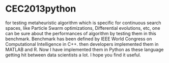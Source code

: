 # CEC2013python
for testing metaheuristic algorithm which is specific
for continuous search spaces, like Particle Swarm optimizations, Differential evolutions, etc,
one can be sure about the performances of algorithm by testing them in this benchmark. 
Benchmark has been defined by IEEE World Congress on Computational Intelligence in C++. then developers implemented them in MATLAB and R.
Now I have implemented them in Python as these language getting hit between data scientists a lot. I hope you find it useful.




